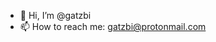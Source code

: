 - 👋 Hi, I’m @gatzbi 
- 📫 How to reach me: gatzbi@protonmail.com

<!---
gatzbi/gatzbi is a ✨ special ✨ repository because its `README.md` (this file) appears on your GitHub profile.
You can click the Preview link to take a look at your changes.
--->
